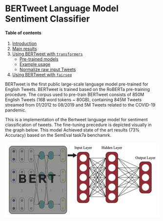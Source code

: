 # BERTweet Language Model Sentiment Classifier

#### Table of contents
1. [Introduction](#introduction)
2. [Main results](#results)
3. [Using BERTweet with `transformers`](#transformers)
    - [Pre-trained models](#models2)
    - [Example usage](#usage2)
    - [Normalize raw input Tweets](#preprocess)
4. [Using BERTweet with `fairseq`](#fairseq)



BERTweet is the first public large-scale language model pre-trained for English Tweets. BERTweet is trained based on the RoBERTa pre-training procedure. The corpus used to pre-train BERTweet consists of 850M English Tweets (16B word tokens ~ 80GB), containing 845M Tweets streamed from 01/2012 to 08/2019 and 5M Tweets related to the COVID-19 pandemic.


This is a implementation of the Bertweet language model for sentiment classification of tweets. 
  The fine-tuning precedure is depicted visually in the graph below. 
  This model Achieved state of the art results (73% Accuracy) based on the SemEval task7a benchamrk. 

![ScreenShot](/Figures/Figurex.png)
